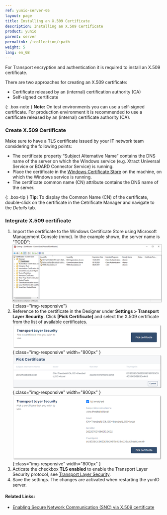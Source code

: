 ```yaml
---
ref: yunio-server-05
layout: page
title: Installing an X.509 Certificate
description: Installing an X.509 Certificate
product: yunio
parent: server
permalink: /:collection/:path
weight: 5
lang: en_GB
---
```


For Transport encryption and authentication it is required to install an X.509 certificate.

There are two approaches for creating an X.509 certificate:
- Certificate released by an (internal) certification authority (CA) 
- Self-signed certificate

{: .box-note }
**Note:** On test environments you can use a self-signed certificate. For production environment it is recommended to use a certificate released by an (internal) certificate authority (CA). 

### Create X.509 Certificate

Make sure to have a TLS certificate issued by your IT network team considering the following points:
 
- The certificate property “Subject Alternative Name” contains the DNS name of the server on which the Windows service (e.g. Xtract Universal Service or BOARD Connector Service) is running. 
- Place the certificate in the [Windows Certificate Store](https://technet.microsoft.com/en-us/ms788967(v=vs.91)) on the machine, on which the Windows service is running.
- The certificate common name (CN) attribute contains the DNS name of the server. 

{: .box-tip }
**Tip:** To display the Common Name (CN) of the certificate, double-click on the certificate in the Cetrificate Manager and navigate to the *Details* tab.

### Integrate X.509 certificate

1. Import the certificate to the Windows Certificate Store using Microsoft Management Console (mmc).
In the example shown, the server name is "TODD":
![X509-MMC](/img/content/XU-X509-MMC.png){:class="img-responsive"}
2. Reference to the certificate in the Designer under **Settings > Transport Layer Security**.
Click **[Pick Certificate]** and select the X.509 certificate from the list of available certificates.<br>
![TransportLayerSecurity](/img/content/yunio/Settings_transportlayersecurity.png){:class="img-responsive" width="800px" }
![TransportLayerSecurity-List](/img/content/yunio/tls-pickcertificate.png){:class="img-responsive" width="800px" }
![TransportLayerSecurity-Details](/img/content/yunio/tls-certificate.png){:class="img-responsive" width="800px" }
3. Acticate the checkbox **TLS enabled** to enable the Transport Layer Security protocol, see [Transport Layer Security](./server-settings#transport-layer-security).<br>
4. Save the settings. The changes are activated when restarting the yunIO server.


#### Related Links:
- [Enabling Secure Network Communication (SNC) via X.509 certificate](https://kb.theobald-software.com/sap/enable-snc-using-pse-file)
